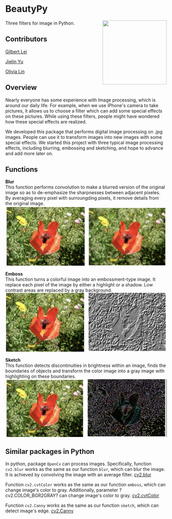 # BeautyPy

<img src="img/logo.png" align="right" height="200" width="200"/>

Three filters for image in Python.

## Contributors

[Gilbert Lei](https://github.com/gilbertlei)

[Jielin Yu](https://github.com/jielinyu)

[Olivia Lin](https://github.com/olivia-lin)

## Overview
Nearly everyone has some experience with Image processing, which is around our daily life. For example, when we use iPhone's camera to take pictures, it allows us to choose a filter which can add some special effects on these pictures. While using these filters, people might have wondered how these special effects are realized.

We developed this package that performs digital image processing on .jpg images. People can use it to transform images into new images with some special effects. We started this project with three typical image processing effects, including blurring, embossing and sketching, and hope to advance and add more later on.  

## Functions
**Blur**  
This function performs convolution to make a blurred version of the original image so as to de-emphasize the sharpnesses between adjacent pixeles. By averaging every pixel with surroungding pixels, it remove details from the original image.
![](img/blur_img.png)

**Emboss**  
This function turns a colorful image into an embossment-type image. It replace each pixel of the image by either a highlight or a shadow. Low contrast areas are replaced by a gray background.
![](img/emboss_img.png)

**Sketch**  
This function detects discontinuities in brightness within an image, finds the boundaries of objects and transform the color image into a gray image with highlighting on these boundaries.
![](img/sketch_img.png)

## Similar packages in Python 

In python, package `OpenCv` can process images. 
Specifically, function `cv2.blur` works as the same as our function `blur`, which can blur the image. It is achieved by convolving the image with an average filter. [cv2.blur](https://docs.opencv.org/3.1.0/d4/d13/tutorial_py_filtering.html)

Function `cv2.cvtColor` works as the same as our function `emboss`, which can change image's color to gray. Additionally, parameter  ?cv2.COLOR_BGR2GRAY? can change image's color to gray. [cv2.cvtColor](https://extr3metech.wordpress.com/2012/09/23/convert-photo-to-grayscale-with-python-opencv/)

Function `cv2.Canny` works as the same as our function `sketch`, which can detect image's edge. 
[cv2.Canny](https://opencv-python-tutroals.readthedocs.io/en/latest/py_tutorials/py_imgproc/py_canny/py_canny.html)
